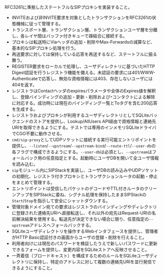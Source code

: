 RFC3261に準拠したステートフルなSIPプロキシを実装すること。

- INVITEおよび非INVITE要求を対象としたトランザクションをRFC3261の状態機械に従って管理する。
- トランスポート層、トランザクション層、トランザクションユーザ層を分離し、各レイヤ間はバッファ付きキューで疎結合に接続する。
- プロキシは転送時にViaヘッダの追加・削除やMax-Forwardsの減算など、基本的なSIPプロキシ処理を行う。
- 再送要求に対しては保持している応答を再送するなど、ステートフルに振る舞う。
- REGISTER要求をローカルで処理し、ユーザディレクトリに基づいたHTTP Digest認証を行うレジストラ機能を備える。未認証の要求には401/WWW-Authenticateで応答し、無効な資格情報には403、存在しないユーザには404を返す。
- レジストラはContactヘッダのexpiresパラメータや全体のExpires値を解釈し、登録バインディングの追加・更新・削除および`*`コンタクトによる解除に対応する。成功時には現在のバインディング一覧とToタグを含む200応答を生成する。
- レジストラおよびプロキシが利用するユーザディレクトリとしてSQLiteバックエンドのストアを提供し、Lookup/AllUsers API経由で資格情報と連絡先URIを取得できるようにする。テストでは専用のインメモリSQLiteドライバでCGO不要に動作させる。
- `cmd/sip-proxy`としてUDPソケットに接続する実行可能エントリポイントを提供し、`--listen`/`--upstream`/`--upstream-bind`/`--route-ttl`/`--user-db`の各フラグで構成できるようにする。`--user-db`は必須とし、`--upstream`はフォールバック用の任意指定とする。起動時にユーザDBを開いて全ユーザ情報を読み込む。
- `sip`モジュール内にSIPStackを実装し、ユーザDBの読み込みやUDPソケットの初期化、レジストラ付きプロキシとトランザクションルータの起動・停止をまとめて管理する。
- エントリポイントは受信したパケットのデコードやTTL付きルータのクリーンアップをSIPStackに委ね、シグナル処理を保持したままSIPStackの`Start`/`Stop`を指示して安全にシャットダウンする。
- 管理対象ドメイン宛ての要求はレジストラのバインディングやディレクトリに登録された連絡先URIへ直接転送し、それ以外の宛先はRequest-URIの名前解決結果を使用する。転送先が決定できない場合に限り、任意指定の`--upstream`アドレスへフォールバックする。
- SQLiteユーザディレクトリを操作するWebインタフェースを提供し、管理者がHTTP Basic認証付きの画面からユーザの登録・削除を行えること。
- 利用者向けには現在のパスワードを検証したうえで新しいパスワードに更新できるフォームを提供し、変更内容をSQLiteストアへ反映させること。
- 一斉着信（ブロードキャスト）を構成するためのルールをSQLiteユーザディレクトリに保持し、特定のアドレスに対して複数の連絡先URIを並行発信できるようにすること。
